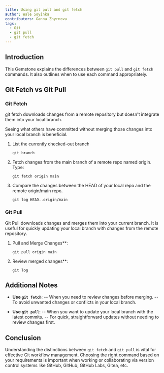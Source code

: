 ```yaml
---
title: Using git pull and git fetch
author: Wale Soyinka
contributors: Ganna Zhyrnova
tags:
  - Git
  - git pull
  - git fetch
---
```


## Introduction 

This Gemstone explains the differences between `git pull` and `git fetch` commands. It also outlines when to use each command appropriately.

## Git Fetch vs Git Pull 

### Git Fetch

git fetch downloads changes from a remote repository but doesn't integrate them into your local branch.

Seeing what others have committed without merging those changes into your local branch is beneficial.

1. List the currently checked-out branch
     ```
     git branch
     ```
2. Fetch changes from the main branch of a remote repo named origin. Type:
     ```
     git fetch origin main
     ```
3. Compare the changes between the HEAD of your local repo and the remote origin/main repo. 
     ```
     git log HEAD..origin/main
     ```

### Git Pull

Git Pull downloads changes and merges them into your current branch.
It is useful for quickly updating your local branch with changes from the remote repository.

1. Pull and Merge Changes**:
     ```
     git pull origin main
     ```
2. Review merged changes**:
     ```
     git log
     ```

## Additional Notes

- **Use `git fetch`**:
-- When you need to review changes before merging.
-- To avoid unwanted changes or conflicts in your local branch.

- **Use `git pull`**:
-- When you want to update your local branch with the latest commits.
-- For quick, straightforward updates without needing to review changes first.

## Conclusion

Understanding the distinctions between `git fetch` and `git pull` is vital for effective Git workflow management. Choosing the right command based on your requirements is important when working or collaborating via version control systems like GitHub, GitHub, GitHub Labs, Gitea, etc.
